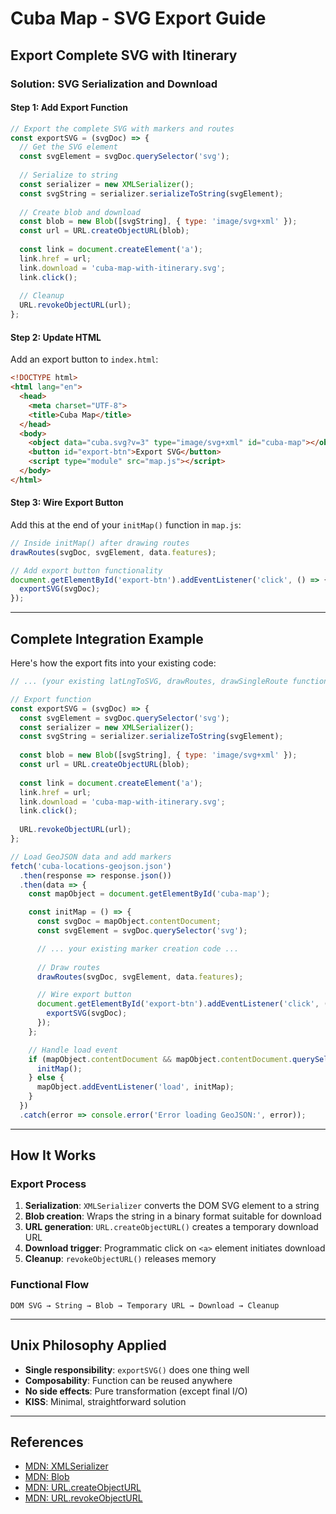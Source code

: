 # Cuba Map - SVG Export Guide

## Export Complete SVG with Itinerary

### Solution: SVG Serialization and Download

#### Step 1: Add Export Function

```javascript
// Export the complete SVG with markers and routes
const exportSVG = (svgDoc) => {
  // Get the SVG element
  const svgElement = svgDoc.querySelector('svg');
  
  // Serialize to string
  const serializer = new XMLSerializer();
  const svgString = serializer.serializeToString(svgElement);
  
  // Create blob and download
  const blob = new Blob([svgString], { type: 'image/svg+xml' });
  const url = URL.createObjectURL(blob);
  
  const link = document.createElement('a');
  link.href = url;
  link.download = 'cuba-map-with-itinerary.svg';
  link.click();
  
  // Cleanup
  URL.revokeObjectURL(url);
};
```

#### Step 2: Update HTML

Add an export button to `index.html`:

```html
<!DOCTYPE html>
<html lang="en">
  <head>
    <meta charset="UTF-8">
    <title>Cuba Map</title>
  </head>
  <body>
    <object data="cuba.svg?v=3" type="image/svg+xml" id="cuba-map"></object>
    <button id="export-btn">Export SVG</button>
    <script type="module" src="map.js"></script>
  </body>
</html>
```

#### Step 3: Wire Export Button

Add this at the end of your `initMap()` function in `map.js`:

```javascript
// Inside initMap() after drawing routes
drawRoutes(svgDoc, svgElement, data.features);

// Add export button functionality
document.getElementById('export-btn').addEventListener('click', () => {
  exportSVG(svgDoc);
});
```

---

## Complete Integration Example

Here's how the export fits into your existing code:

```javascript
// ... (your existing latLngToSVG, drawRoutes, drawSingleRoute functions)

// Export function
const exportSVG = (svgDoc) => {
  const svgElement = svgDoc.querySelector('svg');
  const serializer = new XMLSerializer();
  const svgString = serializer.serializeToString(svgElement);
  
  const blob = new Blob([svgString], { type: 'image/svg+xml' });
  const url = URL.createObjectURL(blob);
  
  const link = document.createElement('a');
  link.href = url;
  link.download = 'cuba-map-with-itinerary.svg';
  link.click();
  
  URL.revokeObjectURL(url);
};

// Load GeoJSON data and add markers
fetch('cuba-locations-geojson.json')
  .then(response => response.json())
  .then(data => {
    const mapObject = document.getElementById('cuba-map');

    const initMap = () => {
      const svgDoc = mapObject.contentDocument;
      const svgElement = svgDoc.querySelector('svg');

      // ... your existing marker creation code ...
      
      // Draw routes
      drawRoutes(svgDoc, svgElement, data.features);

      // Wire export button
      document.getElementById('export-btn').addEventListener('click', () => {
        exportSVG(svgDoc);
      });
    };

    // Handle load event
    if (mapObject.contentDocument && mapObject.contentDocument.querySelector('svg')) {
      initMap();
    } else {
      mapObject.addEventListener('load', initMap);
    }
  })
  .catch(error => console.error('Error loading GeoJSON:', error));
```

---

## How It Works

### Export Process

1. **Serialization**: `XMLSerializer` converts the DOM SVG element to a string
2. **Blob creation**: Wraps the string in a binary format suitable for download
3. **URL generation**: `URL.createObjectURL()` creates a temporary download URL
4. **Download trigger**: Programmatic click on `<a>` element initiates download
5. **Cleanup**: `revokeObjectURL()` releases memory

### Functional Flow

```
DOM SVG → String → Blob → Temporary URL → Download → Cleanup
```

---

## Unix Philosophy Applied

- **Single responsibility**: `exportSVG()` does one thing well
- **Composability**: Function can be reused anywhere
- **No side effects**: Pure transformation (except final I/O)
- **KISS**: Minimal, straightforward solution

---

## References

- [MDN: XMLSerializer](https://developer.mozilla.org/en-US/docs/Web/API/XMLSerializer)
- [MDN: Blob](https://developer.mozilla.org/en-US/docs/Web/API/Blob)
- [MDN: URL.createObjectURL](https://developer.mozilla.org/en-US/docs/Web/API/URL/createObjectURL)
- [MDN: URL.revokeObjectURL](https://developer.mozilla.org/en-US/docs/Web/API/URL/revokeObjectURL)